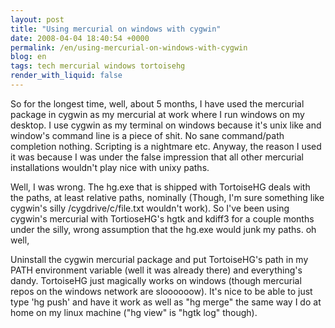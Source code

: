```yaml
---
layout: post
title: "Using mercurial on windows with cygwin"
date: 2008-04-04 18:40:54 +0000
permalink: /en/using-mercurial-on-windows-with-cygwin
blog: en
tags: tech mercurial windows tortoisehg
render_with_liquid: false
---
```


<p>So for the longest time, well, about 5 months, I have used the mercurial package in cygwin as my mercurial at work where I run windows on my desktop. I use cygwin as my terminal on windows because it's unix like and window's command line is a piece of shit. No sane command/path completion nothing. Scripting is a nightmare etc. Anyway, the reason I used it was because I was under the false impression that all other mercurial installations wouldn't play nice with unixy paths. </p><p>Well, I was wrong. The hg.exe that is shipped with TortoiseHG deals with the paths, at least relative paths, nominally (Though, I'm sure something like cygwin's silly /cygdrive/c/file.txt wouldn't work). So I've been using cygwin's mercurial with TortioseHG's hgtk and kdiff3 for a couple months under the silly, wrong assumption that the hg.exe would junk my paths. oh well,</p><p>Uninstall the cygwin mercurial package and put TortoiseHG's path in my PATH environment variable (well it was already there) and everything's dandy. TortoiseHG just magically works on windows (though mercurial repos on the windows network are sloooooow). It's nice to be able to just type 'hg push' and have it work as well as &quot;hg merge&quot; the same way I do at home on my linux machine (&quot;hg view&quot; is &quot;hgtk log&quot; though). </p>
